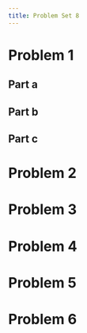 ```yaml
---
title: Problem Set 8
---
```


# Problem 1

## Part a

## Part b

## Part c

# Problem 2

# Problem 3

# Problem 4

# Problem 5

# Problem 6